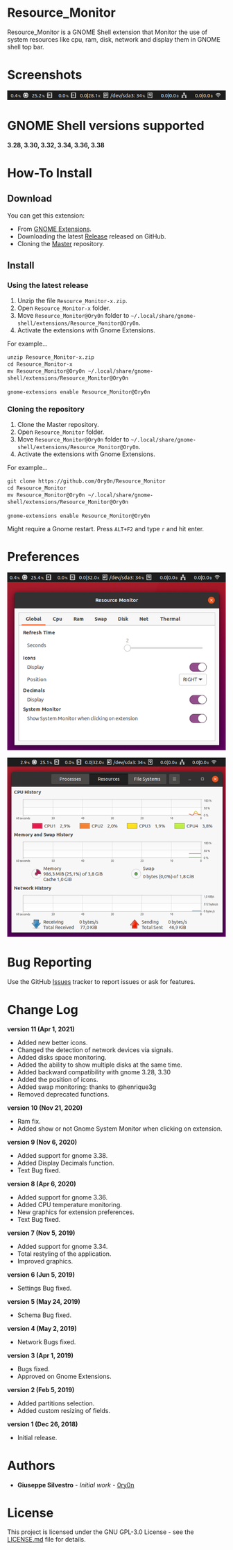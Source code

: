 # Resource_Monitor
Resource_Monitor is a GNOME Shell extension that Monitor the use of system resources like cpu, ram, disk, network and display them in GNOME shell top bar.

# Screenshots
![](https://github.com/0ry0n/Resource_Monitor/blob/master/main.png)

# GNOME Shell versions supported
**3.28, 3.30, 3.32, 3.34, 3.36, 3.38**

# How-To Install
## Download
You can get this extension:

- From [GNOME Extensions](https://extensions.gnome.org/extension/1634/resource-monitor/).
- Downloading the latest [Release](https://github.com/0ry0n/Resource_Monitor/releases) released on GitHub.
- Cloning the [Master](https://github.com/0ry0n/Resource_Monitor/tree/master) repository.
## Install
### Using the latest release
1. Unzip the file `Resource_Monitor-x.zip`.
2. Open `Resource_Monitor-x` folder.
3. Move `Resource_Monitor@Ory0n` folder to `~/.local/share/gnome-shell/extensions/Resource_Monitor@Ory0n`.
4. Activate the extensions with Gnome Extensions.

For example...
```
unzip Resource_Monitor-x.zip
cd Resource_Monitor-x
mv Resource_Monitor@Ory0n ~/.local/share/gnome-shell/extensions/Resource_Monitor@Ory0n

gnome-extensions enable Resource_Monitor@Ory0n
```

### Cloning the repository
1. Clone the Master repository.
2. Open `Resource_Monitor` folder.
3. Move `Resource_Monitor@Ory0n` folder to `~/.local/share/gnome-shell/extensions/Resource_Monitor@Ory0n`.
4. Activate the extensions with Gnome Extensions.

For example...
```
git clone https://github.com/0ry0n/Resource_Monitor
cd Resource_Monitor
mv Resource_Monitor@Ory0n ~/.local/share/gnome-shell/extensions/Resource_Monitor@Ory0n

gnome-extensions enable Resource_Monitor@Ory0n
```
Might require a Gnome restart. Press `ALT+F2` and type `r` and hit enter.

# Preferences
![](https://github.com/0ry0n/Resource_Monitor/blob/master/settings.png)

![](https://github.com/0ry0n/Resource_Monitor/blob/master/system-monitor.png)

# Bug Reporting
Use the GitHub [Issues](https://github.com/0ry0n/Resource_Monitor/issues) tracker to report issues or ask for features.

# Change Log
**version 11 (Apr 1, 2021)**
- Added new better icons.
- Changed the detection of network devices via signals.
- Added disks space monitoring.
- Added the ability to show multiple disks at the same time.
- Added backward compatibility with gnome 3.28, 3.30
- Added the position of icons.
- Added swap monitoring: thanks to @henrique3g
- Removed deprecated functions.

**version 10 (Nov 21, 2020)**
- Ram fix.
- Added show or not Gnome System Monitor when clicking on extension.

**version 9 (Nov 6, 2020)**
- Added support for gnome 3.38.
- Added Display Decimals function.
- Text Bug fixed.

**version 8 (Apr 6, 2020)**
- Added support for gnome 3.36.
- Added CPU temperature monitoring.
- New graphics for extension preferences.
- Text Bug fixed.

**version 7 (Nov 5, 2019)**
- Added support for gnome 3.34.
- Total restyling of the application.
- Improved graphics.

**version 6 (Jun 5, 2019)**
- Settings Bug fixed.

**version 5 (May 24, 2019)**
- Schema Bug fixed.

**version 4 (May 2, 2019)**
- Network Bugs fixed.

**version 3 (Apr 1, 2019)**
- Bugs fixed.
- Approved on Gnome Extensions.

**version 2 (Feb 5, 2019)**
- Added partitions selection.
- Added custom resizing of fields.

**version 1 (Dec 26, 2018)**
- Initial release.

# Authors
- **Giuseppe Silvestro** - *Initial work* - [0ry0n](https://github.com/0ry0n)

# License
This project is licensed under the GNU GPL-3.0 License - see the [LICENSE.md](https://github.com/0ry0n/Resource_Monitor/blob/master/LICENSE) file for details.
